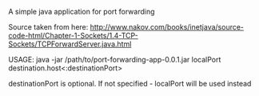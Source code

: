 A simple java application for port forwarding

Source taken from here: http://www.nakov.com/books/inetjava/source-code-html/Chapter-1-Sockets/1.4-TCP-Sockets/TCPForwardServer.java.html

USAGE:
java -jar /path/to/port-forwarding-app-0.0.1.jar localPort destination.host<:destinationPort>

destinationPort is optional. If not specified - localPort will be used instead
